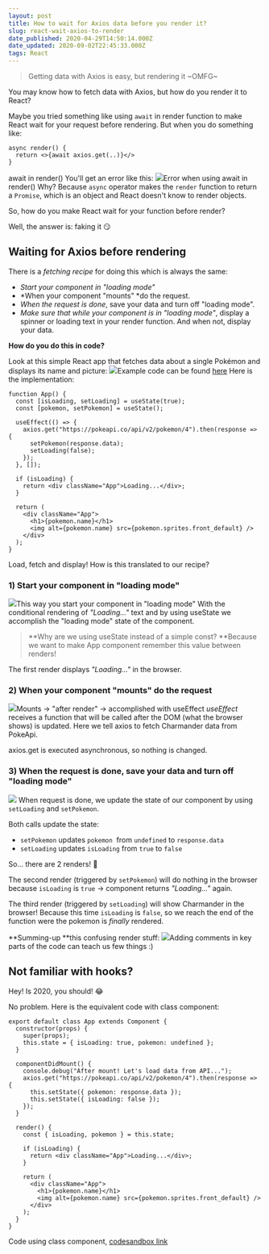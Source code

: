 ```yaml
---
layout: post
title: How to wait for Axios data before you render it?
slug: react-wait-axios-to-render
date_published: 2020-04-29T14:50:14.000Z
date_updated: 2020-09-02T22:45:33.000Z
tags: React
---
```


> Getting data with Axios is easy, but rendering it ~OMFG~

You may know how to fetch data with Axios, but how do you render it to React?

Maybe you tried something like using `await` in render function to make React wait for your request before rendering. But when you do something like:

    async render() {
      return <>{await axios.get(..)}</>
    }

await in render()
You'll get an error like this:
![](/content/images/2020/04/imagen-1.png)Error when using await in render()
Why? Because `async` operator makes the `render` function to return a `Promise`, which is an object and React doesn't know to render objects.

So, how do you make React wait for your function before render?

Well, the answer is: faking it 😏

## Waiting for Axios before rendering

There is a *fetching recipe* for doing this which is always the same:

- *Start your component in "loading mode"*
- *When your component "mounts" *do the request.
- *When the request is done*, save your data and turn off "loading mode".
- *Make sure that while your component is in "loading mode"*, display a spinner or loading text in your render function. And when not, display your data.

**How do you do this in code?**

Look at this simple React app that fetches data about a single Pokémon and displays its name and picture:
![](/content/images/2020/05/Apr-30-2020-21-55-20.gif)Example code can be found [here](https://codesandbox.io/s/wait-for-axios-before-render-in-react-h1js8?file=/src/App.js)
Here is the implementation:

    function App() {
      const [isLoading, setLoading] = useState(true);
      const [pokemon, setPokemon] = useState();
    
      useEffect(() => {
        axios.get("https://pokeapi.co/api/v2/pokemon/4").then(response => {
          setPokemon(response.data);
          setLoading(false);
        });
      }, []);
    
      if (isLoading) {
        return <div className="App">Loading...</div>;
      }
    
      return (
        <div className="App">
          <h1>{pokemon.name}</h1>
          <img alt={pokemon.name} src={pokemon.sprites.front_default} />
        </div>
      );
    }

Load, fetch and display!
How is this translated to our recipe?

### 1) Start your component in "loading mode"
![](/content/images/2020/04/Screen-Shot-2020-04-30-at-16.48.04.png)This way you start your component in "loading mode"
With the conditional rendering of *"Loading..."* text and by using useState we accomplish the "loading mode" state of the component.

> **Why are we using useState instead of a simple const? **Because we want to make App component remember this value between renders!

The first render displays *"Loading..."* in the browser.

### 2) When your component "mounts" do the request
![](/content/images/2020/04/Screen-Shot-2020-04-30-at-17.18.04.png)Mounts → "after render" → accomplished with useEffect
*useEffect* receives a function that will be called after the DOM (what the browser shows) is updated. Here we tell axios to fetch Charmander data from PokeApi.

axios.get is executed asynchronous, so nothing is changed.

### 3) When the request is done, save your data and turn off "loading mode"
![](/content/images/2020/04/Screen-Shot-2020-04-30-at-17.40.21.png)
When request is done, we update the state of our component by using `setLoading` and `setPokemon`.

Both calls update the state: 

- `setPokemon` updates `pokemon`  from `undefined` to `response.data`
- `setLoading` updates `isLoading` from `true` to `false`

So... there are 2 renders! 🤯

The second render (triggered by `setPokemon`) will do nothing in the browser because `isLoading` is `true` → component returns *"Loading..."* again.

The third render (triggered by `setLoading`) will show Charmander in the browser! Because this time `isLoading` is `false`, so we reach the end of the function were the pokemon is *finally* rendered.

**Summing-up **this confusing render stuff:
![](/content/images/2020/04/Screen-Shot-2020-04-30-at-18.33.49.png)Adding comments in key parts of the code can teach us few things :)
## Not familiar with hooks? 

Hey! Is 2020, you should! 😂

No problem. Here is the equivalent code with class component:

    export default class App extends Component {
      constructor(props) {
        super(props);
        this.state = { isLoading: true, pokemon: undefined };
      }
    
      componentDidMount() {
        console.debug("After mount! Let's load data from API...");
        axios.get("https://pokeapi.co/api/v2/pokemon/4").then(response => {
          this.setState({ pokemon: response.data });
          this.setState({ isLoading: false });
        });
      }
    
      render() {
        const { isLoading, pokemon } = this.state;
    
        if (isLoading) {
          return <div className="App">Loading...</div>;
        }
    
        return (
          <div className="App">
            <h1>{pokemon.name}</h1>
            <img alt={pokemon.name} src={pokemon.sprites.front_default} />
          </div>
        );
      }
    }

Code using class component, [codesandbox link](https://codesandbox.io/s/wait-for-axios-before-render-in-react-ulz39?file=/src/App.js)
